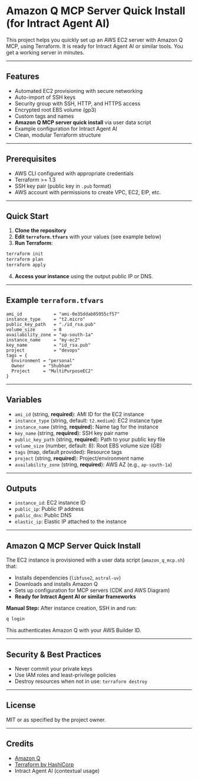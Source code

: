 # Amazon Q MCP Server Quick Install (for Intract Agent AI)

This project helps you quickly set up an AWS EC2 server with Amazon Q MCP, using Terraform. It is ready for Intract Agent AI or similar tools. You get a working server in minutes.

---

## Features
- Automated EC2 provisioning with secure networking
- Auto-import of SSH keys
- Security group with SSH, HTTP, and HTTPS access
- Encrypted root EBS volume (gp3)
- Custom tags and names
- **Amazon Q MCP server quick install** via user data script
- Example configuration for Intract Agent AI
- Clean, modular Terraform structure

---

## Prerequisites
- AWS CLI configured with appropriate credentials
- Terraform >= 1.3
- SSH key pair (public key in `.pub` format)
- AWS account with permissions to create VPC, EC2, EIP, etc.

---

## Quick Start

1. **Clone the repository**
2. **Edit `terraform.tfvars`** with your values (see example below)
3. **Run Terraform**:

```bash
terraform init
terraform plan
terraform apply
```

4. **Access your instance** using the output public IP or DNS.

---

## Example `terraform.tfvars`
```hcl
ami_id            = "ami-0e35ddab05955cf57"
instance_type     = "t2.micro"
public_key_path   = "./id_rsa.pub"
volume_size       = 8
availability_zone = "ap-south-1a"
instance_name     = "my-ec2"
key_name          = "id_rsa.pub"
project           = "devops"
tags = {
  Environment = "personal"
  Owner       = "Shubham"
  Project     = "MultiPurposeEC2"
}
```

---

## Variables
- `ami_id` (string, **required**): AMI ID for the EC2 instance
- `instance_type` (string, default: `t2.medium`): EC2 instance type
- `instance_name` (string, **required**): Name tag for the instance
- `key_name` (string, **required**): SSH key pair name
- `public_key_path` (string, **required**): Path to your public key file
- `volume_size` (number, default: 8): Root EBS volume size (GB)
- `tags` (map, default provided): Resource tags
- `project` (string, **required**): Project/environment name
- `availability_zone` (string, **required**): AWS AZ (e.g., `ap-south-1a`)

---

## Outputs
- `instance_id`: EC2 instance ID
- `public_ip`: Public IP address
- `public_dns`: Public DNS
- `elastic_ip`: Elastic IP attached to the instance

---

## Amazon Q MCP Server Quick Install

The EC2 instance is provisioned with a user data script (`amazon_q_mcp.sh`) that:
- Installs dependencies (`libfuse2`, `astral-uv`)
- Downloads and installs Amazon Q
- Sets up configuration for MCP servers (CDK and AWS Diagram)
- **Ready for Intract Agent AI or similar frameworks**

**Manual Step:** After instance creation, SSH in and run:
```bash
q login
```
This authenticates Amazon Q with your AWS Builder ID.

---

## Security & Best Practices
- Never commit your private keys
- Use IAM roles and least-privilege policies
- Destroy resources when not in use: `terraform destroy`

---

## License
MIT or as specified by the project owner.

---

## Credits
- [Amazon Q](https://aws.amazon.com/q/)
- [Terraform by HashiCorp](https://www.terraform.io/)
- Intract Agent AI (contextual usage)